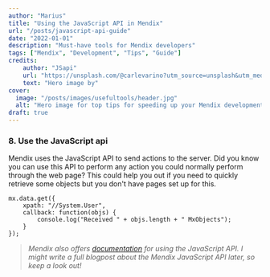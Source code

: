 ```yaml
---
author: "Marius"
title: "Using the JavaScript API in Mendix"
url: "/posts/javascript-api-guide"
date: "2022-01-01"
description: "Must-have tools for Mendix developers"
tags: ["Mendix", "Development", "Tips", "Guide"]
credits: 
    author: "JSapi"
    url: "https://unsplash.com/@carlevarino?utm_source=unsplash&utm_medium=referral&utm_content=creditCopyText"
    text: "Hero image by"
cover:
  image: "/posts/images/usefultools/header.jpg"
  alt: "Hero image for top tips for speeding up your Mendix development"
draft: true
---
```


### 8. Use the JavaScript api

Mendix uses the JavaScript API to send actions to the server. Did you know you can use this API to perform any action you could normally perform through the web page?
This could help you out if you need to quickly retrieve some objects but you don't have pages set up for this.

```
mx.data.get({
    xpath: "//System.User",
    callback: function(objs) {
        console.log("Received " + objs.length + " MxObjects");
    }
});
```
> _Mendix also offers [documentation](https://apidocs.rnd.mendix.com/9/client/) for using the JavaScript API. I might write a full blogpost about the Mendix JavaScript API later, so keep a look out!_